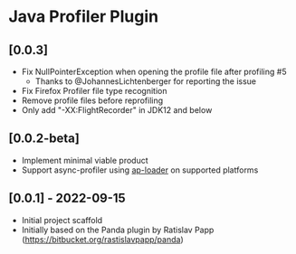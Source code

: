 <!-- Keep a Changelog guide -> https://keepachangelog.com -->

# Java Profiler Plugin

## [0.0.3]
- Fix NullPointerException when opening the profile file after profiling #5
  - Thanks to @JohannesLichtenberger for reporting the issue
- Fix Firefox Profiler file type recognition
- Remove profile files before reprofiling
- Only add "-XX:FlightRecorder" in JDK12 and below

## [0.0.2-beta]

- Implement minimal viable product
- Support async-profiler using [ap-loader](https://github.com/jvm-profiling-tools/ap-loader) on supported platforms

## [0.0.1] - 2022-09-15
- Initial project scaffold
- Initially based on the Panda plugin by Ratislav Papp (https://bitbucket.org/rastislavpapp/panda)
